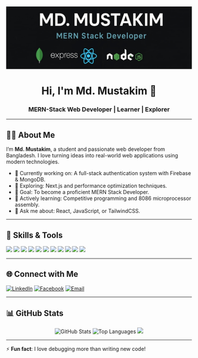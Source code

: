<!-- Banner Image -->
![Banner](mern-stack.png)
<h1 align="center">Hi, I'm Md. Mustakim 👋</h1>
<h3 align="center">MERN-Stack Web Developer | Learner | Explorer</h3>

---

## 🧑‍💻 About Me

I’m **Md. Mustakim**, a student and passionate web developer from Bangladesh. I love turning ideas into real-world web applications using modern technologies.

- 🔭 Currently working on: A full-stack authentication system with Firebase & MongoDB.
- 🌱 Exploring: Next.js and performance optimization techniques.
- 🎯 Goal: To become a proficient MERN Stack Developer.
- 🧠 Actively learning: Competitive programming and 8086 microprocessor assembly.
- 💬 Ask me about: React, JavaScript, or TailwindCSS.

---

## 🚀 Skills & Tools

<p align="left">
  <img src="https://img.shields.io/badge/HTML5-E34F26?style=for-the-badge&logo=html5&logoColor=white"/>
  <img src="https://img.shields.io/badge/CSS3-1572B6?style=for-the-badge&logo=css3&logoColor=white"/>
  <img src="https://img.shields.io/badge/Tailwind_CSS-38B2AC?style=for-the-badge&logo=tailwind-css&logoColor=white"/>
  <img src="https://img.shields.io/badge/JavaScript-F7DF1E?style=for-the-badge&logo=javascript&logoColor=black"/>
  <img src="https://img.shields.io/badge/React-20232A?style=for-the-badge&logo=react&logoColor=61DAFB"/>
  <img src="https://img.shields.io/badge/Node.js-339933?style=for-the-badge&logo=nodedotjs&logoColor=white"/>
  <img src="https://img.shields.io/badge/Express.js-000000?style=for-the-badge&logo=express&logoColor=white"/>
  <img src="https://img.shields.io/badge/MongoDB-4EA94B?style=for-the-badge&logo=mongodb&logoColor=white"/>
  <img src="https://img.shields.io/badge/Firebase-FFCA28?style=for-the-badge&logo=firebase&logoColor=black"/>
  <img src="https://img.shields.io/badge/Git-F05032?style=for-the-badge&logo=git&logoColor=white"/>
  <img src="https://img.shields.io/badge/GitHub-181717?style=for-the-badge&logo=github&logoColor=white"/>
</p>

---

## 🌐 Connect with Me

[![LinkedIn](https://img.shields.io/badge/LinkedIn-%230077B5.svg?style=for-the-badge&logo=linkedin&logoColor=white)](https://linkedin.com/in/md-mustakim-04601b203)
[![Facebook](https://img.shields.io/badge/Facebook-1877F2?style=for-the-badge&logo=facebook&logoColor=white)](https://facebook.com/md.mustakim.928030)
[![Email](https://img.shields.io/badge/Gmail-D14836?style=for-the-badge&logo=gmail&logoColor=white)](mailto:mustakim.dev01@gmail.com)

---

## 📊 GitHub Stats

<p align="center">
  <!-- Contribution + Repo Stats -->
  <img src="https://github-readme-stats.vercel.app/api?username=mustakim67&show_icons=true&theme=tokyonight&count_private=true" alt="GitHub Stats" />
  
  <!-- Most Used Languages -->
  <img src="https://github-readme-stats.vercel.app/api/top-langs/?username=mustakim67&layout=compact&theme=tokyonight" alt="Top Languages" />
  
  <!-- Contribution Streak -->
 <img src="https://github-readme-streak-stats.herokuapp.com/?username=mustakim67&theme=tokyonight&hide_border=false" />
</p>


---

⚡ **Fun fact**: I love debugging more than writing new code!

